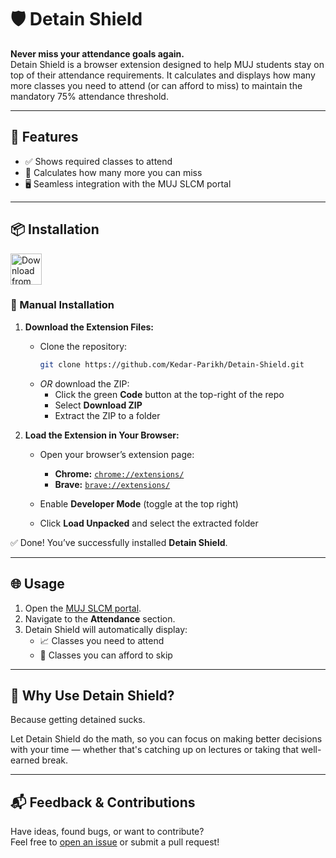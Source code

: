 # 🛡️ Detain Shield

**Never miss your attendance goals again.**  
Detain Shield is a browser extension designed to help MUJ students stay on top of their attendance requirements. It calculates and displays how many more classes you need to attend (or can afford to miss) to maintain the mandatory 75% attendance threshold.

---

## 🚀 Features

- ✅ Shows required classes to attend  
- 🛑 Calculates how many more you can miss  
- 🖥️ Seamless integration with the MUJ SLCM portal

---

## 📦 Installation

<a href="https://chromewebstore.google.com/detail/detain-sheild/mjedocjcijmphjgbfnkpceiblklpalpp" target="_blank">
  <img src="https://img.shields.io/badge/Chrome%20Web%20Store-Detain%20Shield-blue.svg?logo=google-chrome" alt="Download from Chrome Web Store" style="height: 50px;">
</a>


### 🔧 Manual Installation

1. **Download the Extension Files:**
   - Clone the repository:
     ```bash
     git clone https://github.com/Kedar-Parikh/Detain-Shield.git
     ```
   - *OR* download the ZIP:
     - Click the green **Code** button at the top-right of the repo
     - Select **Download ZIP**
     - Extract the ZIP to a folder

2. **Load the Extension in Your Browser:**

   - Open your browser’s extension page:
     - **Chrome:** [`chrome://extensions/`](chrome://extensions/)
     - **Brave:** [`brave://extensions/`](brave://extensions/)
     
   - Enable **Developer Mode** (toggle at the top right)

   - Click **Load Unpacked** and select the extracted folder

✅ Done! You’ve successfully installed **Detain Shield**.

---

## 🌐 Usage

1. Open the [MUJ SLCM portal](https://https://mujslcm.jaipur.manipal.edu/).
2. Navigate to the **Attendance** section.
3. Detain Shield will automatically display:
   - 📈 Classes you need to attend  
   - 🎉 Classes you can afford to skip

---

## 🧠 Why Use Detain Shield?

Because getting detained sucks.

Let Detain Shield do the math, so you can focus on making better decisions with your time — whether that's catching up on lectures or taking that well-earned break.

---

## 📬 Feedback & Contributions

Have ideas, found bugs, or want to contribute?  
Feel free to [open an issue](https://github.com/Kedar-Parikh/Detain-Shield/issues) or submit a pull request!
